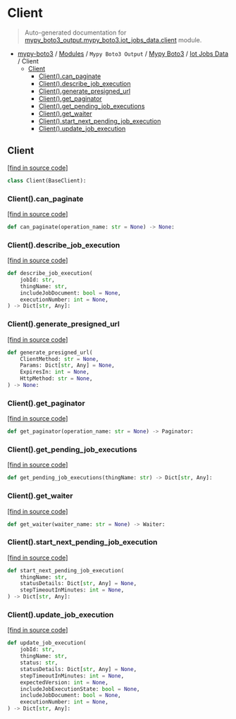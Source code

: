 # Client

> Auto-generated documentation for [mypy_boto3_output.mypy_boto3.iot_jobs_data.client](https://github.com/vemel/mypy_boto3/blob/master/mypy_boto3_output/mypy_boto3/iot_jobs_data/client.py) module.

- [mypy-boto3](../../../README.md#mypy_boto3) / [Modules](../../../MODULES.md#mypy-boto3-modules) / `Mypy Boto3 Output` / [Mypy Boto3](../index.md#mypy-boto3) / [Iot Jobs Data](index.md#iot-jobs-data) / Client
    - [Client](#client)
        - [Client().can_paginate](#clientcan_paginate)
        - [Client().describe_job_execution](#clientdescribe_job_execution)
        - [Client().generate_presigned_url](#clientgenerate_presigned_url)
        - [Client().get_paginator](#clientget_paginator)
        - [Client().get_pending_job_executions](#clientget_pending_job_executions)
        - [Client().get_waiter](#clientget_waiter)
        - [Client().start_next_pending_job_execution](#clientstart_next_pending_job_execution)
        - [Client().update_job_execution](#clientupdate_job_execution)

## Client

[[find in source code]](https://github.com/vemel/mypy_boto3/blob/master/mypy_boto3_output/mypy_boto3/iot_jobs_data/client.py#L11)

```python
class Client(BaseClient):
```

### Client().can_paginate

[[find in source code]](https://github.com/vemel/mypy_boto3/blob/master/mypy_boto3_output/mypy_boto3/iot_jobs_data/client.py#L14)

```python
def can_paginate(operation_name: str = None) -> None:
```

### Client().describe_job_execution

[[find in source code]](https://github.com/vemel/mypy_boto3/blob/master/mypy_boto3_output/mypy_boto3/iot_jobs_data/client.py#L18)

```python
def describe_job_execution(
    jobId: str,
    thingName: str,
    includeJobDocument: bool = None,
    executionNumber: int = None,
) -> Dict[str, Any]:
```

### Client().generate_presigned_url

[[find in source code]](https://github.com/vemel/mypy_boto3/blob/master/mypy_boto3_output/mypy_boto3/iot_jobs_data/client.py#L28)

```python
def generate_presigned_url(
    ClientMethod: str = None,
    Params: Dict[str, Any] = None,
    ExpiresIn: int = None,
    HttpMethod: str = None,
) -> None:
```

### Client().get_paginator

[[find in source code]](https://github.com/vemel/mypy_boto3/blob/master/mypy_boto3_output/mypy_boto3/iot_jobs_data/client.py#L38)

```python
def get_paginator(operation_name: str = None) -> Paginator:
```

### Client().get_pending_job_executions

[[find in source code]](https://github.com/vemel/mypy_boto3/blob/master/mypy_boto3_output/mypy_boto3/iot_jobs_data/client.py#L42)

```python
def get_pending_job_executions(thingName: str) -> Dict[str, Any]:
```

### Client().get_waiter

[[find in source code]](https://github.com/vemel/mypy_boto3/blob/master/mypy_boto3_output/mypy_boto3/iot_jobs_data/client.py#L46)

```python
def get_waiter(waiter_name: str = None) -> Waiter:
```

### Client().start_next_pending_job_execution

[[find in source code]](https://github.com/vemel/mypy_boto3/blob/master/mypy_boto3_output/mypy_boto3/iot_jobs_data/client.py#L50)

```python
def start_next_pending_job_execution(
    thingName: str,
    statusDetails: Dict[str, Any] = None,
    stepTimeoutInMinutes: int = None,
) -> Dict[str, Any]:
```

### Client().update_job_execution

[[find in source code]](https://github.com/vemel/mypy_boto3/blob/master/mypy_boto3_output/mypy_boto3/iot_jobs_data/client.py#L59)

```python
def update_job_execution(
    jobId: str,
    thingName: str,
    status: str,
    statusDetails: Dict[str, Any] = None,
    stepTimeoutInMinutes: int = None,
    expectedVersion: int = None,
    includeJobExecutionState: bool = None,
    includeJobDocument: bool = None,
    executionNumber: int = None,
) -> Dict[str, Any]:
```
